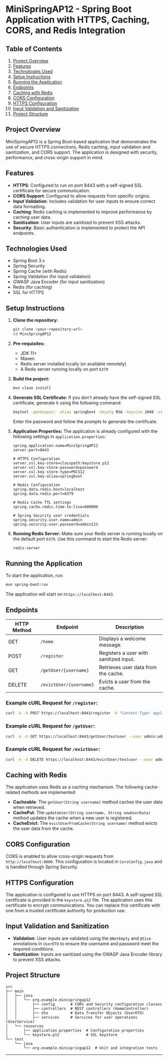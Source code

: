 
# MiniSpringAP12 - Spring Boot Application with HTTPS, Caching, CORS, and Redis Integration

## Table of Contents
1. [Project Overview](#project-overview)
2. [Features](#features)
3. [Technologies Used](#technologies-used)
4. [Setup Instructions](#setup-instructions)
5. [Running the Application](#running-the-application)
6. [Endpoints](#endpoints)
7. [Caching with Redis](#caching-with-redis)
8. [CORS Configuration](#cors-configuration)
9. [HTTPS Configuration](#https-configuration)
10. [Input Validation and Sanitization](#input-validation-and-sanitization)
11. [Project Structure](#project-structure)

## Project Overview

MiniSpringAP12 is a Spring Boot-based application that demonstrates the use of secure HTTPS connections, Redis caching, input validation and sanitization, and CORS support. The application is designed with security, performance, and cross-origin support in mind.

## Features

- **HTTPS**: Configured to run on port 8443 with a self-signed SSL certificate for secure communication.
- **CORS Support**: Configured to allow requests from specific origins.
- **Input Validation**: Includes validation for user inputs to ensure correct data formatting.
- **Caching**: Redis caching is implemented to improve performance by caching user data.
- **Sanitization**: User inputs are sanitized to prevent XSS attacks.
- **Security**: Basic authentication is implemented to protect the API endpoints.

## Technologies Used

- Spring Boot 3.x
- Spring Security
- Spring Cache (with Redis)
- Spring Validation (for input validation)
- OWASP Java Encoder (for input sanitization)
- Redis (for caching)
- SSL for HTTPS

## Setup Instructions

1. **Clone the repository:**
   ```bash
   git clone <your-repository-url>
   cd MiniSpringAP12
   ```

2. **Pre-requisites:**
    - JDK 11+
    - Maven
    - Redis server installed locally (or available remotely)
    - A Redis server running locally on port `6379`

3. **Build the project:**
   ```bash
   mvn clean install
   ```

4. **Generate SSL Certificate:**
   If you don't already have the self-signed SSL certificate, generate it using the following command:
   ```bash
   keytool -genkeypair -alias springboot -keyalg RSA -keysize 2048 -storetype PKCS12 -keystore src/main/resources/keystore.p12 -validity 3650
   ```
   Enter the password and follow the prompts to generate the certificate.

5. **Application Properties:**
   The application is already configured with the following settings in `application.properties`:
   ```properties
   spring.application.name=MiniSpringAP12
   server.port=8443

   # HTTPS Configuration
   server.ssl.key-store=classpath:keystore.p12
   server.ssl.key-store-password=password
   server.ssl.key-store-type=PKCS12
   server.ssl.key-alias=springboot

   # Redis Configuration
   spring.data.redis.host=localhost
   spring.data.redis.port=6379

   # Redis Cache TTL settings
   spring.cache.redis.time-to-live=600000

   # Spring Security user credentials
   spring.security.user.name=admin
   spring.security.user.password=admin123
   ```

6. **Running Redis Server:**
   Make sure your Redis server is running locally on the default port `6379`. Use this command to start the Redis server:
   ```bash
   redis-server
   ```

## Running the Application

To start the application, run:
```bash
mvn spring-boot:run
```

The application will start on `https://localhost:8443`.

## Endpoints

| HTTP Method | Endpoint                | Description                            |
|-------------|-------------------------|----------------------------------------|
| GET         | `/home`                 | Displays a welcome message.            |
| POST        | `/register`             | Registers a user with sanitized input. |
| GET         | `/getUser/{username}`   | Retrieves user data from the cache.    |
| DELETE      | `/evictUser/{username}` | Evicts a user from the cache.          |

### Example cURL Request for `/register`:
```bash
curl -k -X POST https://localhost:8443/register -H "Content-Type: application/json" -d '{"username":"testuser", "password":"testpassword"}' --user admin:admin123
```

### Example cURL Request for `/getUser`:
```bash
curl -k -X GET https://localhost:8443/getUser/testuser --user admin:admin123
```

### Example cURL Request for `/evictUser`:
```bash
curl -k -X DELETE https://localhost:8443/evictUser/testuser --user admin:admin123
```

## Caching with Redis

The application uses Redis as a caching mechanism. The following cache-related methods are implemented:

- **Cacheable**: The `getUser(String username)` method caches the user data when retrieved.
- **CachePut**: The `updateUser(String username, String newUserData)` method updates the cache when a new user is registered.
- **CacheEvict**: The `evictUserFromCache(String username)` method evicts the user data from the cache.

## CORS Configuration

CORS is enabled to allow cross-origin requests from `http://localhost:8080`. This configuration is located in `CorsConfig.java` and is handled through Spring Security.

## HTTPS Configuration

The application is configured to use HTTPS on port 8443. A self-signed SSL certificate is provided in the `keystore.p12` file. The application uses this certificate to encrypt communications. You can replace this certificate with one from a trusted certificate authority for production use.

## Input Validation and Sanitization

- **Validation**: User inputs are validated using the `@NotEmpty` and `@Size` annotations in `UserDTO` to ensure the username and password meet the required conditions.
- **Sanitization**: Inputs are sanitized using the OWASP Java Encoder library to prevent XSS attacks.

## Project Structure

```
src
├── main
│   ├── java
│   │   └── org.example.minispringap12
│   │       ├── config       # CORS and Security configuration classes
│   │       ├── controllers  # REST controllers (HomeController)
│   │       ├── dto          # Data Transfer Objects (UserDTO)
│   │       ├── services     # Services for user operations (UserService)
│   └── resources
│       ├── application.properties  # Configuration properties
│       └── keystore.p12            # SSL keystore
└── test
    └── java
        └── org.example.minispringap12  # Unit and integration tests
```

---
